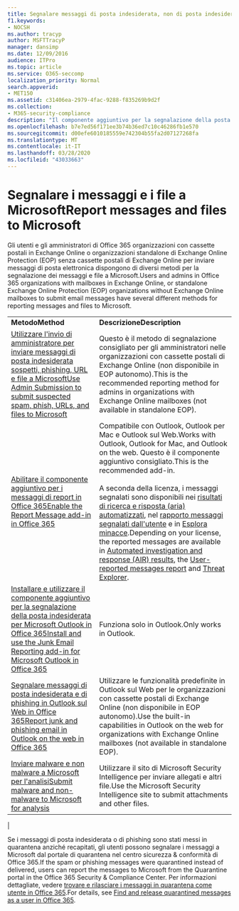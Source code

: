 ```yaml
---
title: Segnalare messaggi di posta indesiderata, non di posta indesiderata e phishing a Microsoft
f1.keywords:
- NOCSH
ms.author: tracyp
author: MSFTTracyP
manager: dansimp
ms.date: 12/09/2016
audience: ITPro
ms.topic: article
ms.service: O365-seccomp
localization_priority: Normal
search.appverid:
- MET150
ms.assetid: c31406ea-2979-4fac-9288-f835269b9d2f
ms.collection:
- M365-security-compliance
description: "Il componente aggiuntivo per la segnalazione della posta indesiderata di Microsoft per Microsoft Office Outlook offre all'utente diversi modi per segnalare messaggi indesiderati:"
ms.openlocfilehash: b7e7ed56f171ee3b74b36ed7c10c46286fb1e570
ms.sourcegitcommit: d00efe6010185559e742304b55fa2d07127268fa
ms.translationtype: MT
ms.contentlocale: it-IT
ms.lasthandoff: 03/28/2020
ms.locfileid: "43033663"
---
```

# <a name="report-messages-and-files-to-microsoft"></a><span data-ttu-id="195ad-103">Segnalare i messaggi e i file a Microsoft</span><span class="sxs-lookup"><span data-stu-id="195ad-103">Report messages and files to Microsoft</span></span>

<span data-ttu-id="195ad-104">Gli utenti e gli amministratori di Office 365 organizzazioni con cassette postali in Exchange Online o organizzazioni standalone di Exchange Online Protection (EOP) senza cassette postali di Exchange Online per inviare messaggi di posta elettronica dispongono di diversi metodi per la segnalazione dei messaggi e file a Microsoft.</span><span class="sxs-lookup"><span data-stu-id="195ad-104">Users and admins in Office 365 organizations with mailboxes in Exchange Online, or standalone Exchange Online Protection (EOP) organizations without Exchange Online mailboxes to submit email messages have several different methods for reporting messages and files to Microsoft.</span></span>

|||
|---|---|
|<span data-ttu-id="195ad-105">**Metodo**</span><span class="sxs-lookup"><span data-stu-id="195ad-105">**Method**</span></span>|<span data-ttu-id="195ad-106">**Descrizione**</span><span class="sxs-lookup"><span data-stu-id="195ad-106">**Description**</span></span>|
|[<span data-ttu-id="195ad-107">Utilizzare l'invio di amministratore per inviare messaggi di posta indesiderata sospetti, phishing, URL e file a Microsoft</span><span class="sxs-lookup"><span data-stu-id="195ad-107">Use Admin Submission to submit suspected spam, phish, URLs, and files to Microsoft</span></span>](admin-submission.md)|<span data-ttu-id="195ad-108">Questo è il metodo di segnalazione consigliato per gli amministratori nelle organizzazioni con cassette postali di Exchange Online (non disponibile in EOP autonomo).</span><span class="sxs-lookup"><span data-stu-id="195ad-108">This is the recommended reporting method for admins in organizations with Exchange Online mailboxes (not available in standalone EOP).</span></span>|
|[<span data-ttu-id="195ad-109">Abilitare il componente aggiuntivo per i messaggi di report in Office 365</span><span class="sxs-lookup"><span data-stu-id="195ad-109">Enable the Report Message add-in in Office 365</span></span>](enable-the-report-message-add-in.md)|<span data-ttu-id="195ad-110">Compatibile con Outlook, Outlook per Mac e Outlook sul Web.</span><span class="sxs-lookup"><span data-stu-id="195ad-110">Works with Outlook, Outlook for Mac, and Outlook on the web.</span></span> <span data-ttu-id="195ad-111">Questo è il componente aggiuntivo consigliato.</span><span class="sxs-lookup"><span data-stu-id="195ad-111">This is the recommended add-in.</span></span> <br/><br/> <span data-ttu-id="195ad-112">A seconda della licenza, i messaggi segnalati sono disponibili nei [risultati di ricerca e risposta (aria) automatizzati](air-view-investigation-results.md), nel [rapporto messaggi segnalati dall'utente](view-email-security-reports.md#user-reported-messages-report) e in [Esplora minacce](threat-explorer-views.md#email--submissions).</span><span class="sxs-lookup"><span data-stu-id="195ad-112">Depending on your license, the reported messages are available in [Automated investigation and response (AIR) results](air-view-investigation-results.md), the [User-reported messages report](view-email-security-reports.md#user-reported-messages-report) and [Threat Explorer](threat-explorer-views.md#email--submissions).</span></span>|
|[<span data-ttu-id="195ad-113">Installare e utilizzare il componente aggiuntivo per la segnalazione della posta indesiderata per Microsoft Outlook in Office 365</span><span class="sxs-lookup"><span data-stu-id="195ad-113">Install and use the Junk Email Reporting add-in for Microsoft Outlook in Office 365</span></span>](junk-email-reporting-add-in-for-microsoft-outlook.md)|<span data-ttu-id="195ad-114">Funziona solo in Outlook.</span><span class="sxs-lookup"><span data-stu-id="195ad-114">Only works in Outlook.</span></span>|
|[<span data-ttu-id="195ad-115">Segnalare messaggi di posta indesiderata e di phishing in Outlook sul Web in Office 365</span><span class="sxs-lookup"><span data-stu-id="195ad-115">Report junk and phishing email in Outlook on the web in Office 365</span></span>](report-junk-email-and-phishing-scams-in-outlook-on-the-web-eop.md)|<span data-ttu-id="195ad-116">Utilizzare le funzionalità predefinite in Outlook sul Web per le organizzazioni con cassette postali di Exchange Online (non disponibile in EOP autonomo).</span><span class="sxs-lookup"><span data-stu-id="195ad-116">Use the built-in capabilities in Outlook on the web for organizations with Exchange Online mailboxes (not available in standalone EOP).</span></span>|
|[<span data-ttu-id="195ad-117">Inviare malware e non malware a Microsoft per l'analisi</span><span class="sxs-lookup"><span data-stu-id="195ad-117">Submit malware and non-malware to Microsoft for analysis</span></span>](submitting-malware-and-non-malware-to-microsoft-for-analysis.md)|<span data-ttu-id="195ad-118">Utilizzare il sito di Microsoft Security Intelligence per inviare allegati e altri file.</span><span class="sxs-lookup"><span data-stu-id="195ad-118">Use the Microsoft Security Intelligence site to submit attachments and other files.</span></span>|
|

<span data-ttu-id="195ad-119">Se i messaggi di posta indesiderata o di phishing sono stati messi in quarantena anziché recapitati, gli utenti possono segnalare i messaggi a Microsoft dal portale di quarantena nel centro sicurezza & conformità di Office 365.</span><span class="sxs-lookup"><span data-stu-id="195ad-119">If the spam or phishing messages were quarantined instead of delivered, users can report the messages to Microsoft from the Quarantine portal in the Office 365 Security & Compliance Center.</span></span> <span data-ttu-id="195ad-120">Per informazioni dettagliate, vedere [trovare e rilasciare i messaggi in quarantena come utente in Office 365](find-and-release-quarantined-messages-as-a-user.md).</span><span class="sxs-lookup"><span data-stu-id="195ad-120">For details, see [Find and release quarantined messages as a user in Office 365](find-and-release-quarantined-messages-as-a-user.md).</span></span>